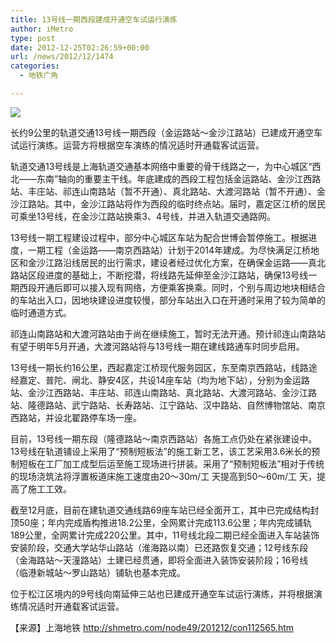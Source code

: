 ```yaml
---
title: 13号线一期西段建成开通空车试运行演练
author: iMetro
type: post
date: 2012-12-25T02:26:59+00:00
url: /news/2012/12/1474
categories:
  - 地铁广角

---
```

![][1]

<span>长约9公里的轨道交通13号线一期西段（金运路站～金沙江路站）已建成开通空车试运行演练。运营方将根据空车演练的情况适时开通载客试运营。</span>

<span>轨道交通13号线是上海轨道交通基本网络中重要的骨干线路之一，为中心城区“西北——东南”轴向的重要主干线。年底建成的西段工程包括金运路站、金沙江西路站、丰庄站、祁连山南路站（暂不开通）、真北路站、大渡河路站（暂不开通）、金沙江路站。其中，金沙江路站将作为西段的临时终点站。届时，嘉定区江桥的居民可乘坐13号线，在金沙江路站换乘3、4号线，并进入轨道交通路网。</span>

<span>13号线一期工程建设过程中，部分中心城区车站为配合世博会暂停施工。根据进度，一期工程（金运路——南京西路站）计划于2014年建成。为尽快满足江桥地区和金沙江路沿线居民的出行需求，建设者经过优化方案，在确保金运路——真北路站区段进度的基础上，不断挖潜，将线路先延伸至金沙江路站，确保13号线一期西段开通后即可以接入现有网络，方便乘客换乘。同时，个别与周边地块相结合的车站出入口，因地块建设进度较慢，部分车站出入口在开通时采用了较为简单的临时通道方式。</span>

<span>祁连山南路站和大渡河路站由于尚在继续施工，暂时无法开通。预计祁连山南路站有望于明年5月开通，大渡河路站将与13号线一期在建线路通车时同步启用。</span>

<span>13号线一期长约16公里，西起嘉定江桥现代服务园区，东至南京西路站，线路途经嘉定、普陀、闸北、静安4区，共设14座车站（均为地下站），分别为金运路站、金沙江西路站、丰庄站、祁连山南路站、真北路站、大渡河路站、金沙江路站、隆德路站、武宁路站、长寿路站、江宁路站、汉中路站、自然博物馆站、南京西路站，并设北翟路停车场一座。</span>

<span>目前，13号线一期东段（隆德路站～南京西路站）各施工点仍处在紧张建设中。13号线在轨道铺设上采用了“预制短板法”的施工新工艺，该工艺采用3.6米长的预制短板在工厂加工成型后运至施工现场进行拼装。采用了“预制短板法”相对于传统的现场浇筑法将浮置板道床施工速度由20～30m/工 天提高到50～60m/工 天，提高了施工工效。</span><span> </span>

<span>截至12月底，目前在建轨道交通线路69座车站已经全面开工，其中已完成结构封顶50座；年内完成盾构推进18.2公里，全网累计完成113.6公里；年内完成铺轨189公里，全网累计完成220公里。其中，11号线北段二期已经全面进入车站装饰安装阶段，交通大学站华山路站（淮海路以南）已还路恢复交通；12号线东段（金海路站～天潼路站）土建已经贯通，即将全面进入装饰安装阶段；16号线（临港新城站～罗山路站）铺轨也基本完成。</span>

<span>位于松江区境内的9号线向南延伸三站也已建成开通空车试运行演练，并将根据演练情况适时开通载客试运营。</span>

【来源】上海地铁 <http://shmetro.com/node49/201212/con112565.htm>

 [1]: http://shmetro.com/node49/201212/images/img112565_0.jpg
